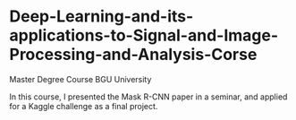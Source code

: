# Deep-Learning-and-its-applications-to-Signal-and-Image-Processing-and-Analysis-Corse
Master Degree Course BGU University

In this course, I presented the Mask R-CNN paper in a seminar, and applied for a Kaggle challenge as a final project.
